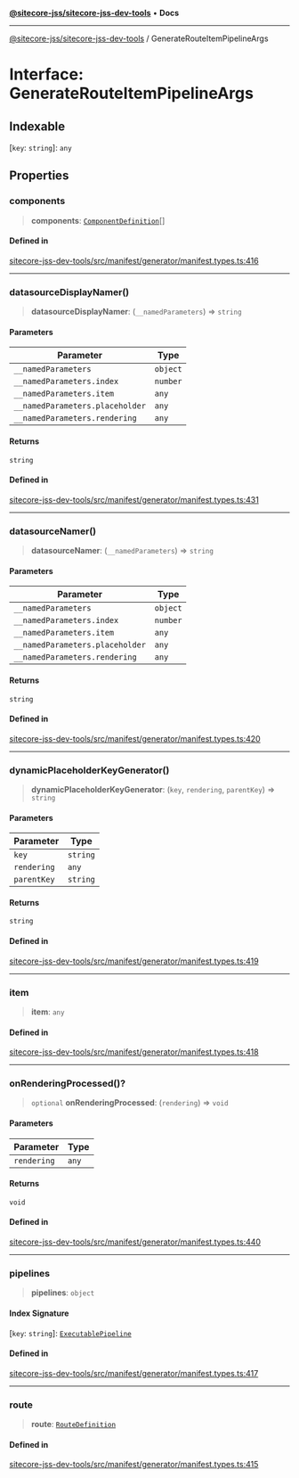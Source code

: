[**@sitecore-jss/sitecore-jss-dev-tools**](../README.md) • **Docs**

***

[@sitecore-jss/sitecore-jss-dev-tools](../README.md) / GenerateRouteItemPipelineArgs

# Interface: GenerateRouteItemPipelineArgs

## Indexable

 \[`key`: `string`\]: `any`

## Properties

### components

> **components**: [`ComponentDefinition`](ComponentDefinition.md)[]

#### Defined in

[sitecore-jss-dev-tools/src/manifest/generator/manifest.types.ts:416](https://github.com/Sitecore/jss/blob/b543e221483be0d7e4e3ae7b76785619d291d2d3/packages/sitecore-jss-dev-tools/src/manifest/generator/manifest.types.ts#L416)

***

### datasourceDisplayNamer()

> **datasourceDisplayNamer**: (`__namedParameters`) => `string`

#### Parameters

| Parameter | Type |
| ------ | ------ |
| `__namedParameters` | `object` |
| `__namedParameters.index` | `number` |
| `__namedParameters.item` | `any` |
| `__namedParameters.placeholder` | `any` |
| `__namedParameters.rendering` | `any` |

#### Returns

`string`

#### Defined in

[sitecore-jss-dev-tools/src/manifest/generator/manifest.types.ts:431](https://github.com/Sitecore/jss/blob/b543e221483be0d7e4e3ae7b76785619d291d2d3/packages/sitecore-jss-dev-tools/src/manifest/generator/manifest.types.ts#L431)

***

### datasourceNamer()

> **datasourceNamer**: (`__namedParameters`) => `string`

#### Parameters

| Parameter | Type |
| ------ | ------ |
| `__namedParameters` | `object` |
| `__namedParameters.index` | `number` |
| `__namedParameters.item` | `any` |
| `__namedParameters.placeholder` | `any` |
| `__namedParameters.rendering` | `any` |

#### Returns

`string`

#### Defined in

[sitecore-jss-dev-tools/src/manifest/generator/manifest.types.ts:420](https://github.com/Sitecore/jss/blob/b543e221483be0d7e4e3ae7b76785619d291d2d3/packages/sitecore-jss-dev-tools/src/manifest/generator/manifest.types.ts#L420)

***

### dynamicPlaceholderKeyGenerator()

> **dynamicPlaceholderKeyGenerator**: (`key`, `rendering`, `parentKey`) => `string`

#### Parameters

| Parameter | Type |
| ------ | ------ |
| `key` | `string` |
| `rendering` | `any` |
| `parentKey` | `string` |

#### Returns

`string`

#### Defined in

[sitecore-jss-dev-tools/src/manifest/generator/manifest.types.ts:419](https://github.com/Sitecore/jss/blob/b543e221483be0d7e4e3ae7b76785619d291d2d3/packages/sitecore-jss-dev-tools/src/manifest/generator/manifest.types.ts#L419)

***

### item

> **item**: `any`

#### Defined in

[sitecore-jss-dev-tools/src/manifest/generator/manifest.types.ts:418](https://github.com/Sitecore/jss/blob/b543e221483be0d7e4e3ae7b76785619d291d2d3/packages/sitecore-jss-dev-tools/src/manifest/generator/manifest.types.ts#L418)

***

### onRenderingProcessed()?

> `optional` **onRenderingProcessed**: (`rendering`) => `void`

#### Parameters

| Parameter | Type |
| ------ | ------ |
| `rendering` | `any` |

#### Returns

`void`

#### Defined in

[sitecore-jss-dev-tools/src/manifest/generator/manifest.types.ts:440](https://github.com/Sitecore/jss/blob/b543e221483be0d7e4e3ae7b76785619d291d2d3/packages/sitecore-jss-dev-tools/src/manifest/generator/manifest.types.ts#L440)

***

### pipelines

> **pipelines**: `object`

#### Index Signature

 \[`key`: `string`\]: [`ExecutablePipeline`](ExecutablePipeline.md)

#### Defined in

[sitecore-jss-dev-tools/src/manifest/generator/manifest.types.ts:417](https://github.com/Sitecore/jss/blob/b543e221483be0d7e4e3ae7b76785619d291d2d3/packages/sitecore-jss-dev-tools/src/manifest/generator/manifest.types.ts#L417)

***

### route

> **route**: [`RouteDefinition`](RouteDefinition.md)

#### Defined in

[sitecore-jss-dev-tools/src/manifest/generator/manifest.types.ts:415](https://github.com/Sitecore/jss/blob/b543e221483be0d7e4e3ae7b76785619d291d2d3/packages/sitecore-jss-dev-tools/src/manifest/generator/manifest.types.ts#L415)
